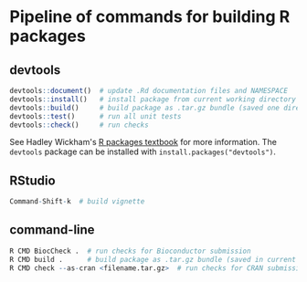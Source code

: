 # Pipeline of commands for building R packages

## devtools

```r
devtools::document()  # update .Rd documentation files and NAMESPACE
devtools::install()   # install package from current working directory
devtools::build()     # build package as .tar.gz bundle (saved one directory up)
devtools::test()      # run all unit tests
devtools::check()     # run checks
```

See Hadley Wickham's [R packages textbook](http://r-pkgs.had.co.nz/) for more information. The `devtools` package can be installed with `install.packages("devtools")`.


## RStudio

```r
Command-Shift-k  # build vignette
```


## command-line

```r
R CMD BiocCheck .  # run checks for Bioconductor submission
R CMD build .      # build package as .tar.gz bundle (saved in current directory)
R CMD check --as-cran <filename.tar.gz>  # run checks for CRAN submission
```



